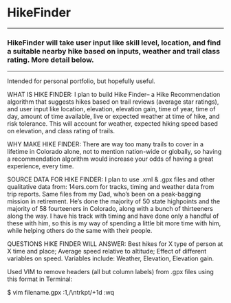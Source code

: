 # HikeFinder #
---
### HikeFinder will take user input like skill level, location, and find a suitable nearby hike based on inputs, weather and trail class rating. More detail below. ###
---
Intended for personal portfolio, but hopefully useful.

WHAT IS HIKE FINDER:
I plan to build Hike Finder– a Hike Recommendation algorithm that suggests hikes based on trail reviews (average star ratings), and user input like location, elevation, elevation gain, time of year, time of day, amount of time available, live or expected weather at time of hike, and risk tolerance. This will account for weather, expected hiking speed based on elevation, and class rating of trails.

WHY MAKE HIKE FINDER:
There are way too many trails to cover in a lifetime in Colorado alone, not to mention nation-wide or globally, so having a recommendation algorithm would increase your odds of having a great experience, every time.

SOURCE DATA FOR HIKE FINDER:
I plan to use .xml & .gpx files and other qualitative data from:
14ers.com for tracks, timing and weather data from trip reports.
Same files from my Dad, who’s been on a peak-bagging mission in retirement. He’s done the majority of 50 state highpoints and the majority of 58 fourteeners in Colorado, along with a bunch of thirteeners along the way. I have his track with timing and have done only a handful of these with him, so this is my way of spending a little bit more time with him, while helping others do the same with their people.

QUESTIONS HIKE FINDER WILL ANSWER:
Best hikes for X type of person at X time and place;
Average speed relative to altitude;
Effect of different variables on speed. Variables include: Weather, Elevation, Elevation gain.

Used VIM to remove headers (all but column labels) from .gpx files using this format in Terminal:

$ vim filename.gpx
:1,/\ntrkpt/+1d
:wq
